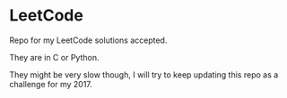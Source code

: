 # LeetCode

Repo for my LeetCode solutions accepted.

They are in C or Python.

They might be very slow though, I will try to keep updating this repo as a challenge for my 2017.

